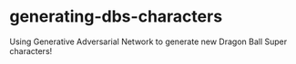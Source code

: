 # generating-dbs-characters
Using Generative Adversarial Network to generate new Dragon Ball Super characters!
